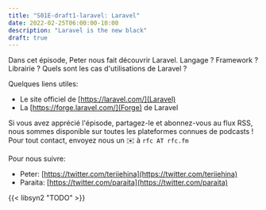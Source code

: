 ```yaml
---
title: "S01E-draft1-laravel: Laravel"
date: 2022-02-25T06:00:00-10:00
description: "Laravel is the new black"
draft: true
---
```


Dans cet épisode, Peter nous fait découvrir Laravel. Langage ? Framework ? Librairie ? Quels sont les cas d'utilisations de Laravel ?

Quelques liens utiles:

* Le site officiel de [https://laravel.com/](Laravel)
* La [https://forge.laravel.com/](Forge) de Laravel


Si vous avez apprécié l'épisode, partagez-le et abonnez-vous au flux RSS, nous sommes disponible sur toutes les plateformes connues de podcasts !
Pour tout contact, envoyez nous un ✉️ à `rfc AT rfc.fm`

Pour nous suivre:

* Peter:  [https://twitter.com/teriiehina](https://twitter.com/teriiehina)
* Paraita: [https://twitter.com/paraita](https://twitter.com/paraita)

{{< libsyn2 "TODO" >}}
